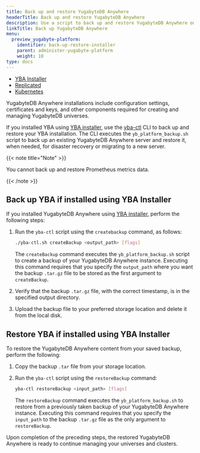 ```yaml
---
title: Back up and restore YugabyteDB Anywhere
headerTitle: Back up and restore YugabyteDB Anywhere
description: Use a script to back up and restore YugabyteDB Anywhere on YBA Installer.
linkTitle: Back up YugabyteDB Anywhere
menu:
  preview_yugabyte-platform:
    identifier: back-up-restore-installer
    parent: administer-yugabyte-platform
    weight: 10
type: docs
---
```


<ul class="nav nav-tabs-alt nav-tabs-yb">
  <li>
    <a href="../back-up-restore-installer/" class="nav-link active">
      <i class="fa-solid fa-building"></i>
      YBA Installer</a>
  </li>

  <li >
    <a href="../back-up-restore-yp/" class="nav-link">
      <i class="fa-solid fa-cloud"></i>
      Replicated
    </a>
  </li>

  <li>
    <a href="../back-up-restore-k8s/" class="nav-link">
      <i class="fa-regular fa-dharmachakra" aria-hidden="true"></i>
      Kubernetes
    </a>
  </li>
</ul>

YugabyteDB Anywhere installations include configuration settings, certificates and keys, and other components required for creating and managing YugabyteDB universes.

If you installed YBA using [YBA installer](../../install-yugabyte-platform/install-software/installer/), use the [yba-ctl](../../install-yugabyte-platform/install-software/installer/#download-yba-installer) CLI to back up and restore your YBA installation. The CLI executes the `yb_platform_backup.sh` script to back up an existing YugabyteDB Anywhere server and restore it, when needed, for disaster recovery or migrating to a new server.

{{< note title="Note" >}}

You cannot back up and restore Prometheus metrics data.

{{< /note >}}

## Back up YBA if installed using YBA Installer

If you installed YugabyteDB Anywhere using [YBA installer](../../install-yugabyte-platform/install-software/installer/), perform the following steps:

1. Run the `yba-ctl` script using the `createbackup` command, as follows:

    ```sh
    ./yba-ctl.sh createBackup <output_path> [flags]
    ```

    The `createBackup` command executes the `yb_platform_backup.sh` script to create a backup of your YugabyteDB Anywhere instance. Executing this command requires that you specify the `output_path` where you want the backup `.tar.gz` file to be stored as the first argument to `createBackup`.

1. Verify that the backup `.tar.gz` file, with the correct timestamp, is in the specified output directory.

1. Upload the backup file to your preferred storage location and delete it from the local disk.

## Restore YBA if installed using YBA Installer

To restore the YugabyteDB Anywhere content from your saved backup, perform the following:

1. Copy the backup `.tar` file from your storage location.

1. Run the `yba-ctl` script using the `restoreBackup` command:

    ```sh
    yba-ctl restoreBackup <input_path> [flags]
    ```

    The `restoreBackup` command executes the `yb_platform_backup.sh` to restore from a previously taken backup of your YugabyteDB Anywhere instance. Executing this command requires that you specify the `input_path` to the backup `.tar.gz` file as the only argument to `restoreBackup`.

Upon completion of the preceding steps, the restored YugabyteDB Anywhere is ready to continue managing your universes and clusters.
